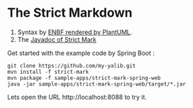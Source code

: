# The Strict Markdown

1. Syntax by [ENBF rendered by PlantUML](strict-mark/synctax-ebnf.png).
2. The [Javadoc of Strict Mark](strict-mark/javadoc)

Get started with the example code by Spring Boot :

``` shell
git clone https://github.com/my-yalib.git
mvn install -f strict-mark
mvn package -f sample-apps/strict-mark-spring-web
java -jar sample-apps/strict-mark-spring-web/target/*.jar
```

Lets open the URL http://localhost:8088 to try it.